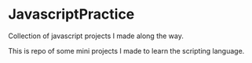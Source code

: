 # JavascriptPractice
Collection of javascript projects I made along the way.

This is repo of some mini projects I made to learn the scripting language.

